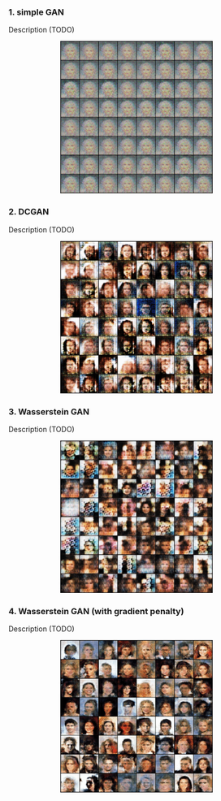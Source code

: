 ### 1. simple GAN
Description (TODO)

<p align="center">
<img src="../assets/gif_simple_gan.gif" width="300"/>
</p>

### 2. DCGAN
Description (TODO)

<p align="center">
<img src="../assets/gif_dcgan.gif" width="300"/>
</p>

### 3. Wasserstein GAN
Description (TODO)

<p align="center">
<img src="../assets/gif_wgan.gif" width="300"/>
</p>

### 4. Wasserstein GAN (with gradient penalty)
Description (TODO)

<p align="center">
<img src="../assets/gif_wgan_gp.gif" width="300"/>
</p>
